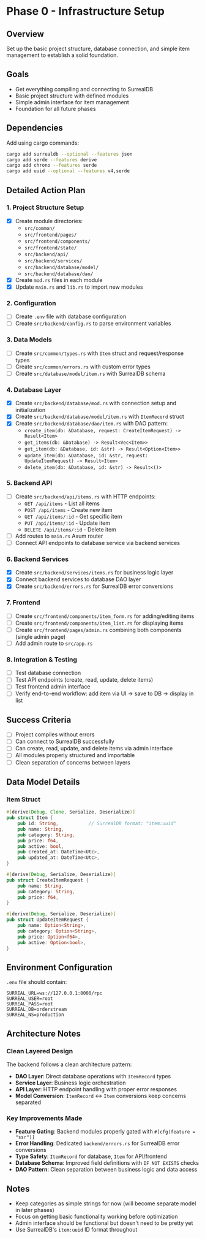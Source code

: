 # Phase 0 - Infrastructure Setup

## Overview
Set up the basic project structure, database connection, and simple item management to establish a solid foundation.

## Goals
- Get everything compiling and connecting to SurrealDB
- Basic project structure with defined modules
- Simple admin interface for item management
- Foundation for all future phases

## Dependencies
Add using cargo commands:
```bash
cargo add surrealdb --optional --features json
cargo add serde --features derive
cargo add chrono --features serde
cargo add uuid --optional --features v4,serde
```

## Detailed Action Plan

### 1. Project Structure Setup
- [x] Create module directories:
  - `src/common/`
  - `src/frontend/pages/`
  - `src/frontend/components/`
  - `src/frontend/state/`
  - `src/backend/api/`
  - `src/backend/services/`
  - `src/backend/database/model/`
  - `src/backend/database/dao/`
- [x] Create `mod.rs` files in each module
- [x] Update `main.rs` and `lib.rs` to import new modules

### 2. Configuration
- [ ] Create `.env` file with database configuration
- [ ] Create `src/backend/config.rs` to parse environment variables

### 3. Data Models
- [ ] Create `src/common/types.rs` with `Item` struct and request/response types
- [ ] Create `src/common/errors.rs` with custom error types
- [ ] Create `src/database/model/item.rs` with SurrealDB schema

### 4. Database Layer
- [x] Create `src/backend/database/mod.rs` with connection setup and initialization
- [x] Create `src/backend/database/model/item.rs` with `ItemRecord` struct
- [x] Create `src/backend/database/dao/item.rs` with DAO pattern:
  - `create_item(db: &Database, request: CreateItemRequest) -> Result<Item>`
  - `get_items(db: &Database) -> Result<Vec<Item>>`
  - `get_item(db: &Database, id: &str) -> Result<Option<Item>>`
  - `update_item(db: &Database, id: &str, request: UpdateItemRequest) -> Result<Item>`
  - `delete_item(db: &Database, id: &str) -> Result<()>`

### 5. Backend API
- [ ] Create `src/backend/api/items.rs` with HTTP endpoints:
  - `GET /api/items` - List all items
  - `POST /api/items` - Create new item
  - `GET /api/items/:id` - Get specific item
  - `PUT /api/items/:id` - Update item
  - `DELETE /api/items/:id` - Delete item
- [ ] Add routes to `main.rs` Axum router
- [ ] Connect API endpoints to database service via backend services

### 6. Backend Services
- [x] Create `src/backend/services/items.rs` for business logic layer
- [x] Connect backend services to database DAO layer
- [x] Create `src/backend/errors.rs` for SurrealDB error conversions

### 7. Frontend
- [ ] Create `src/frontend/components/item_form.rs` for adding/editing items
- [ ] Create `src/frontend/components/item_list.rs` for displaying items
- [ ] Create `src/frontend/pages/admin.rs` combining both components (single admin page)
- [ ] Add admin route to `src/app.rs`

### 8. Integration & Testing
- [ ] Test database connection
- [ ] Test API endpoints (create, read, update, delete items)
- [ ] Test frontend admin interface
- [ ] Verify end-to-end workflow: add item via UI → save to DB → display in list

## Success Criteria
- [ ] Project compiles without errors
- [ ] Can connect to SurrealDB successfully
- [ ] Can create, read, update, and delete items via admin interface
- [ ] All modules properly structured and importable
- [ ] Clean separation of concerns between layers

## Data Model Details

### Item Struct
```rust
#[derive(Debug, Clone, Serialize, Deserialize)]
pub struct Item {
    pub id: String,           // SurrealDB format: "item:uuid"
    pub name: String,
    pub category: String,
    pub price: f64,
    pub active: bool,
    pub created_at: DateTime<Utc>,
    pub updated_at: DateTime<Utc>,
}

#[derive(Debug, Serialize, Deserialize)]
pub struct CreateItemRequest {
    pub name: String,
    pub category: String,
    pub price: f64,
}

#[derive(Debug, Serialize, Deserialize)]
pub struct UpdateItemRequest {
    pub name: Option<String>,
    pub category: Option<String>,
    pub price: Option<f64>,
    pub active: Option<bool>,
}
```

## Environment Configuration
`.env` file should contain:
```env
SURREAL_URL=ws://127.0.0.1:8000/rpc
SURREAL_USER=root
SURREAL_PASS=root
SURREAL_DB=orderstream
SURREAL_NS=production
```

## Architecture Notes

### Clean Layered Design
The backend follows a clean architecture pattern:
- **DAO Layer**: Direct database operations with `ItemRecord` types
- **Service Layer**: Business logic orchestration 
- **API Layer**: HTTP endpoint handling with proper error responses
- **Model Conversion**: `ItemRecord` ↔ `Item` conversions keep concerns separated

### Key Improvements Made
- **Feature Gating**: Backend modules properly gated with `#[cfg(feature = "ssr")]`
- **Error Handling**: Dedicated `backend/errors.rs` for SurrealDB error conversions
- **Type Safety**: `ItemRecord` for database, `Item` for API/frontend
- **Database Schema**: Improved field definitions with `IF NOT EXISTS` checks
- **DAO Pattern**: Clean separation between business logic and data access

## Notes
- Keep categories as simple strings for now (will become separate model in later phases)
- Focus on getting basic functionality working before optimization
- Admin interface should be functional but doesn't need to be pretty yet
- Use SurrealDB's `item:uuid` ID format throughout
